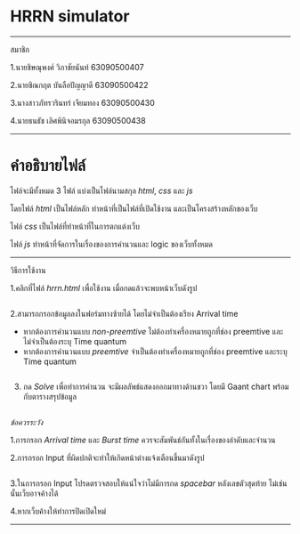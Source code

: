 # HRRN simulator

---

สมาชิก

1.นายชิษณุพงศ์ วิภาชัยนันท์ 63090500407

2.นายชิณกฤต บันลือปัญญาดี 63090500422

3.นางสาวภัทรวรินทร์ เจียมทอง 63090500430

4.นายธนธัช เลิศพินิจอมรกุล 63090500438


---

# คำอธิบายไฟล์

ไฟล์จะมีทั้งหมด 3 ไฟล์ แบ่งเป็นไฟล์นามสกุล *html*, *css* และ *js* 

โดยไฟล์ *html* เป็นไฟล์หลัก ทำหน้าที่เป็นไฟล์ที่เปิดใช้งาน และเป็นโครงสร้างหลักของเว็บ

ไฟล์ *css* เป็นไฟล์ที่ทำหน้าที่ในการตกแต่งเว็บ

ไฟล์ *js* ทำหน้าที่จัดการในเรื่องของการคำนวนและ logic ของเว็บทั้งหมด

---

วิธีการใช้งาน

1.คลิกที่ไฟล์ *hrrn.html* เพื่อใช้งาน เมื่อกดแล้วจะพบหน้าเว็บดังรูป

![]()

2.สามารถกรอกข้อมูลลงในฟอร์มทางซ้ายได้ โดยไม่จำเป็นต้องเรียง Arrival time 

- หากต้องการคำนวนแบบ *non-preemtive* ไม่ต้องทำเครื่องหมายถูกที่ช่อง preemtive และไม่จำเป็นต้องระบุ Time quantum
- หากต้องการคำนวนแบบ *preemtive* จำเป็นต้องทำเครื่องหมายถูกที่ช่อง preemtive และระบุ Time quantum

![]()

3. กด *Solve* เพื่อทำการคำนวน จะมีผลลัพธ์แสดงออกมาทางด้านขวา โดยมี Gaant chart พร้อมกับตารางสรุปข้อมูล

![]()

*ข้อควรระวัง*

1.การกรอก *Arrival time* และ *Burst time* ควรจะสัมพันธ์กันทั้งในเรื่องของลำดับและจำนวน

2.การกรอก Input ที่ผิดปกติจะทำให้เกิดหน้าต่างแจ้งเตือนขึ้นมาดังรูป 

![]()

3.ในการกรอก Input โปรดตรวจสอบให้แน่ใจว่าไม่มีการกด *spacebar* หลังเลขตัวสุดท้าย ไม่เช่นนั้นเว็บอาจค้างได้

4.หากเว็บค้างให้ทำการปิดเปิดใหม่

---
